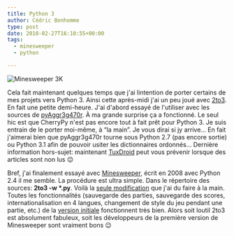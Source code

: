 ```yaml
---
title: Python 3
author: Cédric Bonhomme
type: post
date: 2010-02-27T16:10:55+00:00
tags:
  - minesweeper
  - python

---
```

![Minesweeper 3K](/images/blog/2017/02/Minesweeper3K.png)

Cela fait maintenant quelques temps que j'ai lintention de porter certains de mes projets vers Python 3. Ainsi cette après-midi j'ai un peu joué avec <a href="http://docs.python.org/library/2to3.html">2to3</a>. En fait une petite demi-heure. J'ai d'abord essayé de l'utiliser avec les sources de <a href="http://bitbucket.org/cedricbonhomme/pyaggr3g470r/">pyAggr3g470r</a>. À ma grande surprise ça a fonctionné. Le seul hic est que CherryPy n'est pas encore tout à fait prêt pour Python 3. Je suis entrain de le porter moi-même, à &#8220;la main&#8221;. Je vous dirai si jy arrive… En fait j'aimerai bien que pyAggr3g470r tourne sous Python 2.7 (pas encore sortie) ou Python 3.1 afin de pouvoir usiter les dictionnaires ordonnés… Dernière information hors-sujet: maintenant <a href="http://bitbucket.org/cedricbonhomme/pyaggr3g470r/src/tip/tuxdroid.py">TuxDroid</a> peut vous prévenir lorsque des articles sont non lus 😉

Bref, j'ai finalement essayé avec <a href="http://sites.google.com/site/pyminesweeper/">Minesweeper</a>, écrit en 2008 avec Python 2.4 il me semble. La procédure est ultra simple. Dans le répertoire des sources: <strong>2to3 -w *.py</strong>. Voilà la <a href="http://bitbucket.org/cedricbonhomme/minesweeper-3k/changeset/c1f24b5402c5/">seule modification</a> que j'ai du faire à la main. Toutes les fonctionnalités (sauvegarde des parties, sauvegarde des scores, internationalisation en 4 langues, changement de style du jeu pendant une partie, etc.) de la <a href="http://sites.google.com/site/pyminesweeper/presentation">version initiale</a> fonctionnent très bien. Alors soit loutil 2to3 est absolument fabuleux, soit les développeurs de la première version de Minesweeper sont vraiment bons 😉
